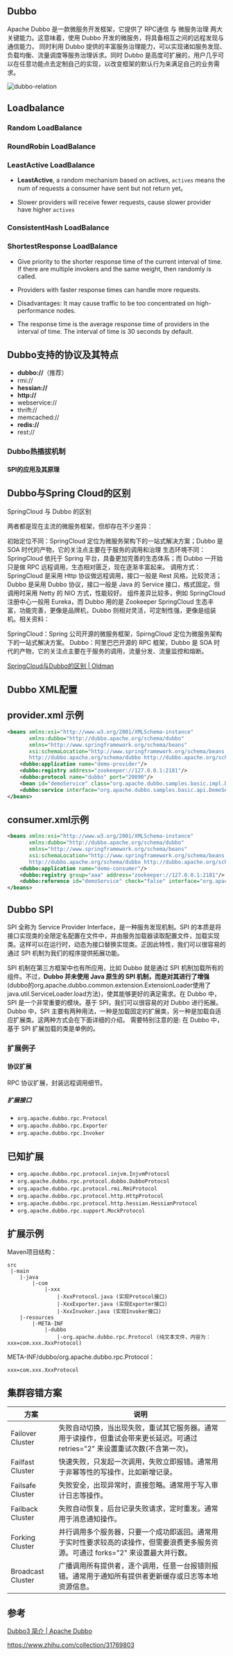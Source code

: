 ## Dubbo

Apache Dubbo 是一款微服务开发框架，它提供了 RPC通信 与 微服务治理 两大关键能力。这意味着，使用 Dubbo 开发的微服务，将具备相互之间的远程发现与通信能力， 同时利用 Dubbo 提供的丰富服务治理能力，可以实现诸如服务发现、负载均衡、流量调度等服务治理诉求。同时 Dubbo 是高度可扩展的，用户几乎可以在任意功能点去定制自己的实现，以改变框架的默认行为来满足自己的业务需求。

![dubbo-relation](dubbo-architecture.png)

## Loadbalance

### Random LoadBalance

### RoundRobin LoadBalance

### LeastActive LoadBalance

- **LeastActive**, a random mechanism based on actives, `actives` means the num of requests a consumer have sent but not return yet。

- Slower providers will receive fewer requests, cause slower provider have higher `actives`

### ConsistentHash LoadBalance

### ShortestResponse LoadBalance

- Give priority to the shorter response time of the current interval of time. If there are multiple invokers and the same weight, then randomly is called.

- Providers with faster response times can handle more requests.

- Disadvantages: It may cause traffic to be too concentrated on high-performance nodes.

- The response time is the average response time of providers in the interval of time. The interval of time is 30 seconds by default.

## Dubbo支持的协议及其特点

- **dubbo://**（推荐）
- rmi://
- **hessian://**
- **http://**
- webservice://
- thrift://
- memcached://
- **redis://**
- rest://

### Dubbo热插拔机制

#### SPI的应用及其原理

## Dubbo与Spring Cloud的区别

SpringCloud 与 Dubbo 的区别

两者都是现在主流的微服务框架，但却存在不少差异：

初始定位不同：SpringCloud 定位为微服务架构下的一站式解决方案；Dubbo 是 SOA 时代的产物，它的关注点主要在于服务的调用和治理
生态环境不同：SpringCloud 依托于 Spring 平台，具备更加完善的生态体系；而 Dubbo 一开始只是做 RPC 远程调用，生态相对匮乏，现在逐渐丰富起来。
调用方式：SpringCloud 是采用 Http 协议做远程调用，接口一般是 Rest 风格，比较灵活；Dubbo 是采用 Dubbo 协议，接口一般是 Java 的 Service 接口，格式固定。但调用时采用 Netty 的 NIO 方式，性能较好。
组件差异比较多，例如 SpringCloud 注册中心一般用 Eureka，而 Dubbo 用的是 Zookeeper
SpringCloud 生态丰富，功能完善，更像是品牌机，Dubbo 则相对灵活，可定制性强，更像是组装机。相关资料：

SpringCloud：Spring 公司开源的微服务框架，SpirngCloud 定位为微服务架构下的一站式解决方案。
Dubbo：阿里巴巴开源的 RPC 框架，Dubbo 是 SOA 时代的产物，它的关注点主要在于服务的调用，流量分发、流量监控和熔断。

[SpringCloud与Dubbo的区别 | Oldman](https://oldman.run/posts/42d9c690/)

## Dubbo XML配置

## provider.xml 示例

```xml
<beans xmlns:xsi="http://www.w3.org/2001/XMLSchema-instance"
       xmlns:dubbo="http://dubbo.apache.org/schema/dubbo"
       xmlns="http://www.springframework.org/schema/beans"
       xsi:schemaLocation="http://www.springframework.org/schema/beans http://www.springframework.org/schema/beans/spring-beans.xsd
       http://dubbo.apache.org/schema/dubbo http://dubbo.apache.org/schema/dubbo/dubbo.xsd">
    <dubbo:application name="demo-provider"/>
    <dubbo:registry address="zookeeper://127.0.0.1:2181"/>
    <dubbo:protocol name="dubbo" port="20890"/>
    <bean id="demoService" class="org.apache.dubbo.samples.basic.impl.DemoServiceImpl"/>
    <dubbo:service interface="org.apache.dubbo.samples.basic.api.DemoService" ref="demoService"/>
</beans>
```

## consumer.xml示例

```xml
<beans xmlns:xsi="http://www.w3.org/2001/XMLSchema-instance"
       xmlns:dubbo="http://dubbo.apache.org/schema/dubbo"
       xmlns="http://www.springframework.org/schema/beans"
       xsi:schemaLocation="http://www.springframework.org/schema/beans http://www.springframework.org/schema/beans/spring-beans.xsd
       http://dubbo.apache.org/schema/dubbo http://dubbo.apache.org/schema/dubbo/dubbo.xsd">
    <dubbo:application name="demo-consumer"/>
    <dubbo:registry group="aaa" address="zookeeper://127.0.0.1:2181"/>
    <dubbo:reference id="demoService" check="false" interface="org.apache.dubbo.samples.basic.api.DemoService"/>
</beans>
```

## Dubbo SPI

SPI 全称为 Service Provider Interface，是一种服务发现机制。SPI 的本质是将接口实现类的全限定名配置在文件中，并由服务加载器读取配置文件，加载实现类。这样可以在运行时，动态为接口替换实现类。正因此特性，我们可以很容易的通过 SPI 机制为我们的程序提供拓展功能。

SPI 机制在第三方框架中也有所应用，比如 Dubbo 就是通过 SPI 机制加载所有的组件。不过，**Dubbo 并未使用 Java 原生的 SPI 机制，而是对其进行了增强**(dubbo的org.apache.dubbo.common.extension.ExtensionLoader使用了java.util.ServiceLoader.load方法)，使其能够更好的满足需求。在 Dubbo 中，SPI 是一个非常重要的模块。基于 SPI，我们可以很容易的对 Dubbo 进行拓展。 Dubbo 中，SPI 主要有两种用法，一种是加载固定的扩展类，另一种是加载自适应扩展类。这两种方式会在下面详细的介绍。 需要特别注意的是: 在 Dubbo 中，基于 SPI 扩展加载的类是单例的。

### 扩展例子

#### 协议扩展

RPC 协议扩展，封装远程调用细节。

##### 扩展接口

- `org.apache.dubbo.rpc.Protocol`
- `org.apache.dubbo.rpc.Exporter`
- `org.apache.dubbo.rpc.Invoker`

## 已知扩展

- `org.apache.dubbo.rpc.protocol.injvm.InjvmProtocol`
- `org.apache.dubbo.rpc.protocol.dubbo.DubboProtocol`
- `org.apache.dubbo.rpc.protocol.rmi.RmiProtocol`
- `org.apache.dubbo.rpc.protocol.http.HttpProtocol`
- `org.apache.dubbo.rpc.protocol.http.hessian.HessianProtocol`
- `org.apache.dubbo.rpc.support.MockProtocol`

## 扩展示例

Maven项目结构：

```properties
src
 |-main
    |-java
        |-com
            |-xxx
                |-XxxProtocol.java (实现Protocol接口)
                |-XxxExporter.java (实现Exporter接口)
                |-XxxInvoker.java (实现Invoker接口)
    |-resources
        |-META-INF
            |-dubbo
                |-org.apache.dubbo.rpc.Protocol (纯文本文件，内容为：xxx=com.xxx.XxxProtocol)
```

META-INF/dubbo/org.apache.dubbo.rpc.Protocol：

```properties
xxx=com.xxx.XxxProtocol
```

## 集群容错方案

| 方案                | 说明                                                                      |
| ----------------- | ----------------------------------------------------------------------- |
| Failover Cluster  | 失败自动切换，当出现失败，重试其它服务器。通常用于读操作，但重试会带来更长延迟。可通过 retries="2" 来设置重试次数(不含第一次)。 |
| Failfast Cluster  | 快速失败，只发起一次调用，失败立即报错。通常用于非幂等性的写操作，比如新增记录。                                |
| Failsafe Cluster  | 失败安全，出现异常时，直接忽略。通常用于写入审计日志等操作。                                          |
| Failback Cluster  | 失败自动恢复，后台记录失败请求，定时重发。通常用于消息通知操作。                                        |
| Forking Cluster   | 并行调用多个服务器，只要一个成功即返回。通常用于实时性要求较高的读操作，但需要浪费更多服务资源。可通过 forks="2" 来设置最大并行数。 |
| Broadcast Cluster | 广播调用所有提供者，逐个调用，任意一台报错则报错。通常用于通知所有提供者更新缓存或日志等本地资源信息。                     |

## 参考

[Dubbo3 简介 | Apache Dubbo](https://dubbo.apache.org/zh/docs/introduction/)

https://www.zhihu.com/collection/31769803
